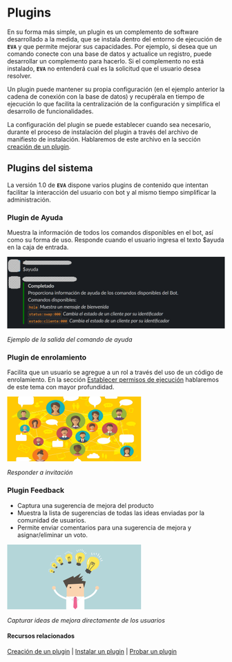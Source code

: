 # Plugins

En su forma más simple, un plugin es un complemento de software desarrollado a la medida, que se instala dentro del entorno de ejecución de **`EVA`** y que permite mejorar sus capacidades. Por ejemplo, si desea que un comando conecte con una base de datos y actualice un registro, puede desarrollar un complemento para hacerlo. Si el complemento no está instalado,  **`EVA`** no entenderá cual es la solicitud que el usuario desea resolver.

Un plugin puede mantener su propia configuración (en el ejemplo anterior la cadena de conexión con la base de datos) y recupérala en tiempo de ejecución lo que facilita la centralización de la configuración y simplifica el desarrollo de funcionalidades.

La configuración del plugin se puede establecer cuando sea necesario, durante el proceso de instalación del plugin a través del archivo de manifiesto de instalación. Hablaremos de este archivo en la sección [creación de un plugin](../articles/new-plugin.md).

## Plugins del sistema

La versión 1.0 de **`EVA`** dispone varios plugins de contenido que intentan facilitar la interacción del usuario con bot y al mismo tiempo simplificar la administración.

### Plugin de Ayuda

Muestra la información de todos los comandos disponibles en el bot, así como su forma de uso. Responde cuando el usuario ingresa el texto $ayuda en la caja de entrada.

![Ejemplo del comando de ayuda](../images/help_command_response_sample_output.png "Ejemplo del comando de ayuda")

*Ejemplo de la salida del comando de ayuda*

### Plugin de enrolamiento

Facilita que un usuario se agregue a un rol a través del uso de un código de enrolamiento. En la sección [Establecer permisos de ejecución](security.md) hablaremos de este tema con mayor profundidad.

![Responder a invitación](../images/rsvp_command-logo.png "Responder a invitación")

*Responder a invitación*


### Plugin Feedback

- Captura una sugerencia de mejora del producto
- Muestra la lista de sugerencias de todas las ideas enviadas por la comunidad de usuarios.
- Permite enviar comentarios para una sugerencia de mejora y asignar/eliminar un voto.

![Capturar ideas de mejora directamente de los usuarios](../images/uservoice-command-logo.png "Capturar ideas de mejora directamente de los usuarios")

*Capturar ideas de mejora directamente de los usuarios*


#### Recursos relacionados

[ Creación de un plugin](../articles/new-plugin.md) | [Instalar un plugin](../articles/deploy-plugin.md) | [Probar un plugin](../articles/testing-plugin.md)